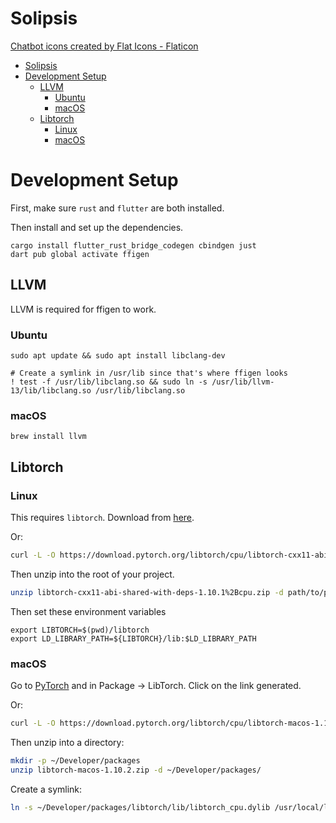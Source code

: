 # Solipsis

<a href="https://www.flaticon.com/free-icons/chatbot" title="chatbot icons">Chatbot icons created by Flat Icons - Flaticon</a>

- [Solipsis](#solipsis)
- [Development Setup](#development-setup)
  - [LLVM](#llvm)
    - [Ubuntu](#ubuntu)
    - [macOS](#macos)
  - [Libtorch](#libtorch)
    - [Linux](#linux)
    - [macOS](#macos-1)

# Development Setup

First, make sure `rust` and `flutter` are both installed.

Then install and set up the dependencies.

```shell
cargo install flutter_rust_bridge_codegen cbindgen just
dart pub global activate ffigen
```

## LLVM

LLVM is required for ffigen to work.

### Ubuntu

```shell
sudo apt update && sudo apt install libclang-dev

# Create a symlink in /usr/lib since that's where ffigen looks
! test -f /usr/lib/libclang.so && sudo ln -s /usr/lib/llvm-13/lib/libclang.so /usr/lib/libclang.so
```

### macOS

```shell
brew install llvm
```

## Libtorch

### Linux

This requires `libtorch`. Download from [here](https://download.pytorch.org/libtorch/cpu/libtorch-cxx11-abi-shared-with-deps-1.10.1%2Bcpu.zip).

Or:

```bash
curl -L -O https://download.pytorch.org/libtorch/cpu/libtorch-cxx11-abi-shared-with-deps-1.10.1%2Bcpu.zip
```

Then unzip into the root of your project.

```bash
unzip libtorch-cxx11-abi-shared-with-deps-1.10.1%2Bcpu.zip -d path/to/project/root
```

Then set these environment variables

```shell
export LIBTORCH=$(pwd)/libtorch
export LD_LIBRARY_PATH=${LIBTORCH}/lib:$LD_LIBRARY_PATH
```

### macOS

Go to [PyTorch](https://pytorch.org/get-started/locally/) and in Package -> LibTorch. Click on the link generated.

Or:

```bash
curl -L -O https://download.pytorch.org/libtorch/cpu/libtorch-macos-1.10.2.zip
```

Then unzip into a directory:

```bash
mkdir -p ~/Developer/packages
unzip libtorch-macos-1.10.2.zip -d ~/Developer/packages/
```

Create a symlink:

```bash
ln -s ~/Developer/packages/libtorch/lib/libtorch_cpu.dylib /usr/local/lib/
```